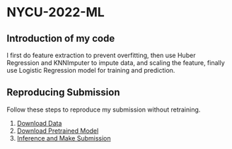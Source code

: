 # NYCU-2022-ML
## Introduction of my code
 I first do feature extraction to prevent overfitting, then use Huber Regression and KNNImputer to impute data, and scaling the feature, finally use Logistic Regression model for training and prediction.
## Reproducing Submission
Follow these steps to reproduce my submission without retraining.
1. [Download Data](https://github.com/Manjen1218/NYCU-2022-ML/tree/main/input%20data)
2. [Download Pretrained Model](https://github.com/Manjen1218/NYCU-2022-ML/blob/main/model.pickle)
3. [Inference and Make Submission](https://github.com/Manjen1218/NYCU-2022-ML/blob/main/109652050_inference.ipynb)
